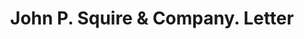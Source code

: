 ---
doi: 10.7916/D82V3T5K
date_other: '1899'
date_other_textual: '1899'
form: correspondence
genre:
- Letters (correspondence)
name:
- John P. Squire & Company
object_in_context_url: https://biggert.cul.columbia.edu/items/view/ave_biggert_00407
subject_hierarchical_geographic:
- Boston, Massachusetts, United States
subject_name:
- John P. Squire & Company
title: John P. Squire & Company. Letter
sort_title: John P. Squire & Company. Letter
call_number: ave_biggert_00407
coordinates:
- 42.35805555555556,-71.06361111111111
pid: ave_biggert_00407
identifiers: ave_biggert_00407
thumbnail: https://derivativo-3.library.columbia.edu/iiif/2/ldpd:344101/full/!256,256/0/native.jpg
permalink: /biggert/ave_biggert_00407/
layout: iiif-image-page
---